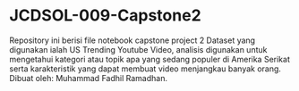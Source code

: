 # JCDSOL-009-Capstone2
Repository ini berisi file notebook capstone project 2
Dataset yang digunakan ialah US Trending Youtube Video, analisis digunakan untuk mengetahui kategori atau topik apa yang sedang populer di Amerika Serikat serta karakteristik yang dapat membuat video menjangkau banyak orang.
Dibuat oleh: Muhammad Fadhil Ramadhan.
